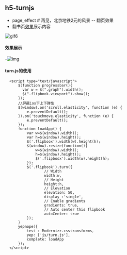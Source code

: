 ## h5-turnjs
 - page_effect    #  再见，北京地铁2元的风景 -- 翻页效果
 - 翻书页[效果](http://html.pengqiuyuan.com/h5/h5turnjs/index.html)展示内容

![gif6](https://cloud.githubusercontent.com/assets/4953205/13800958/a9777c7c-eb68-11e5-9264-f3478b9b27d8.gif)

#### 效果展示
-![img](https://cloud.githubusercontent.com/assets/4953205/13800902/49858890-eb68-11e5-8b50-b4ace08cbfbd.png)		

#### turn.js的使用

```
  <script type="text/javascript">
      $(function progressbar(){
        var w = $(".graph").width();
        $(".flipbook-viewport").show();
      });
      //屏蔽ios下上下弹性
      $(window).on('scroll.elasticity', function (e) {
          e.preventDefault();
      }).on('touchmove.elasticity', function (e) {
          e.preventDefault();
      });
      function loadApp() {
          var w=$(window).width();
          var h=$(window).height();
          $('.flipboox').width(w).height(h);
          $(window).resize(function(){
              w=$(window).width();
              h=$(window).height();
              $('.flipboox').width(w).height(h);
          });
          $('.flipbook').turn({
                  // Width
                  width:w,
                  // Height
                  height:h,
                  // Elevation
                  elevation: 50,
                  display :'single',
                  // Enable gradients
                  gradients: true,
                  // Auto center this flipbook
                  autoCenter: true
          });
      }
      yepnope({
          test : Modernizr.csstransforms,
          yep: ['js/turn.js'],
          complete: loadApp
      });
  </script>
```

